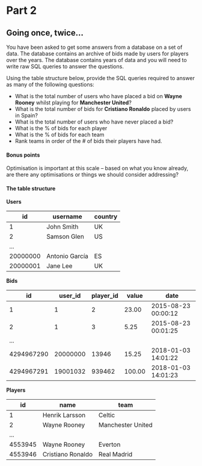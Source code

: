 # Part 2

## Going once, twice...

You have been asked to get some answers from a database on a set of data. The database contains an archive of bids made by users for players over the years. The database contains years of data and you will need to write raw SQL queries to answer the questions.

Using the table structure below, provide the SQL queries required to answer as many of the following questions:

* What is the total number of users who have placed a bid on **Wayne Rooney** whilst playing for **Manchester United**?
* What is the total number of bids for **Cristiano Ronaldo** placed by users in Spain?
* What is the total number of users who have never placed a bid?
* What is the % of bids for each player
* What is the % of bids for each team
* Rank teams in order of the # of bids their players have had.

#### Bonus points

Optimisation is important at this scale – based on what you know already, are there any optimisations or things we should consider addressing?

#### The table structure

**Users**

| id | username | country |
|---|---------|-------|
| 1 | John Smith | UK |
| 2 | Samson Glen | US |
| ... |
| 20000000 | Antonio García | ES |
| 20000001 | Jane Lee | UK |

**Bids**

| id | user_id | player_id | value | date |
|---|------|-----|-----|----|
| 1 | 1 | 2 | 23.00 | 2015-08-23 00:00:12 |
| 2 | 1 | 3 | 5.25 | 2015-08-23 00:01:25 |
| ... |
| 4294967290 | 20000000 | 13946 | 15.25 | 2018-01-03 14:01:22 |
| 4294967291 | 19001032 | 939462 | 100.00 | 2018-01-03 14:01:23 |

**Players**

| id | name | team |
|---|-----|----|
| 1 | Henrik Larsson | Celtic |
| 2 | Wayne Rooney | Manchester United |
| ... |
| 4553945 | Wayne Rooney | Everton |
| 4553946 | Cristiano Ronaldo | Real Madrid |